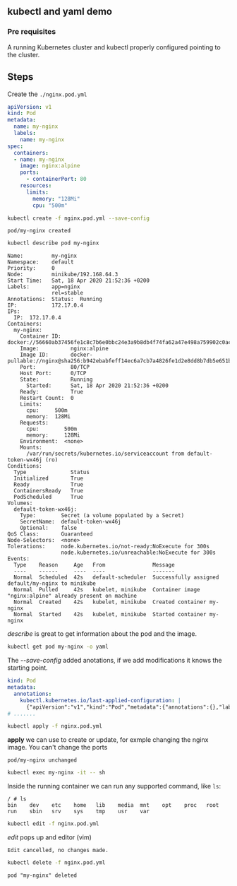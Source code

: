 ## kubectl and yaml demo

### Pre requisites

A running Kubernetes cluster and kubectl properly configured pointing to the cluster.

## Steps

Create the `./nginx.pod.yml`

```yml
apiVersion: v1
kind: Pod
metadata:
  name: my-nginx
  labels:
    name: my-nginx
spec:
  containers:
  - name: my-nginx
    image: nginx:alpine
    ports:
      - containerPort: 80
    resources:
      limits:
        memory: "128Mi"
        cpu: "500m"
```


```bash
kubectl create -f nginx.pod.yml --save-config
```

```
pod/my-nginx created
```

```bash
kubectl describe pod my-nginx
```

```
Name:         my-nginx
Namespace:    default
Priority:     0
Node:         minikube/192.168.64.3
Start Time:   Sat, 18 Apr 2020 21:52:36 +0200
Labels:       app=nginx
              rel=stable
Annotations:  Status:  Running
IP:           172.17.0.4
IPs:
  IP:  172.17.0.4
Containers:
  my-nginx:
    Container ID:   docker://56660ab37456fe1c8c7b6e0bbc24e3a9b8db4f74fa62a47e498a759902c0acd3
    Image:          nginx:alpine
    Image ID:       docker-pullable://nginx@sha256:b942ebabfeff14ec6a7cb7a4826fe1d2e8dd8b7db5e651b81e4bc9cd6c6e91dc
    Port:           80/TCP
    Host Port:      0/TCP
    State:          Running
      Started:      Sat, 18 Apr 2020 21:52:36 +0200
    Ready:          True
    Restart Count:  0
    Limits:
      cpu:     500m
      memory:  128Mi
    Requests:
      cpu:        500m
      memory:     128Mi
    Environment:  <none>
    Mounts:
      /var/run/secrets/kubernetes.io/serviceaccount from default-token-wx46j (ro)
Conditions:
  Type              Status
  Initialized       True 
  Ready             True 
  ContainersReady   True 
  PodScheduled      True 
Volumes:
  default-token-wx46j:
    Type:        Secret (a volume populated by a Secret)
    SecretName:  default-token-wx46j
    Optional:    false
QoS Class:       Guaranteed
Node-Selectors:  <none>
Tolerations:     node.kubernetes.io/not-ready:NoExecute for 300s
                 node.kubernetes.io/unreachable:NoExecute for 300s
Events:
  Type    Reason     Age   From               Message
  ----    ------     ----  ----               -------
  Normal  Scheduled  42s   default-scheduler  Successfully assigned default/my-nginx to minikube
  Normal  Pulled     42s   kubelet, minikube  Container image "nginx:alpine" already present on machine
  Normal  Created    42s   kubelet, minikube  Created container my-nginx
  Normal  Started    42s   kubelet, minikube  Started container my-nginx
```

_describe_ is great to get information about the pod and the image.

```bash
kubectl get pod my-nginx -o yaml
```

The _--save-config_ added anotations, if we add modifications it knows the starting point.

```yaml
kind: Pod
metadata:
  annotations:
    kubectl.kubernetes.io/last-applied-configuration: |
      {"apiVersion":"v1","kind":"Pod","metadata":{"annotations":{},"labels":{"name":"my-nginx"},"name":"my-nginx","namespace":"default"},"spec":{"containers":[{"image":"nginx:alpine","name":"my-nginx","ports":[{"containerPort":80}],"resources":{"limits":{"cpu":"500m","memory":"128Mi"}}}]}}
# .......
```

```bash
kubectl apply -f nginx.pod.yml 
```

**apply** we can use to create or update, for exmple changing the nginx image. You can't change the ports

```
pod/my-nginx unchanged
```

```bash
kubectl exec my-nginx -it -- sh
```

Inside the running container  we can run any supported command, like `ls`:

```
/ # ls
bin    dev    etc    home   lib    media  mnt    opt    proc   root   run    sbin   srv    sys    tmp    usr    var
```

```bash
kubectl edit -f nginx.pod.yml 
```

_edit_ pops up and editor (vim)

```
Edit cancelled, no changes made.
```

```bash
kubectl delete -f nginx.pod.yml 
```

```
pod "my-nginx" deleted
```
